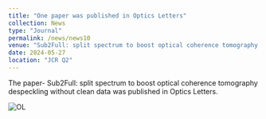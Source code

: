 ```yaml
---
title: "One paper was published in Optics Letters"
collection: News
type: "Journal"
permalink: /news/news10
venue: "Sub2Full: split spectrum to boost optical coherence tomography despeckling without clean data"
date: 2024-05-27
location: "JCR Q2"
---
```


The paper- Sub2Full: split spectrum to boost optical coherence tomography despeckling without clean data was published in Optics Letters.

![OL](http://Lingyun-Wang.github.io/images/News10Img1.png)

